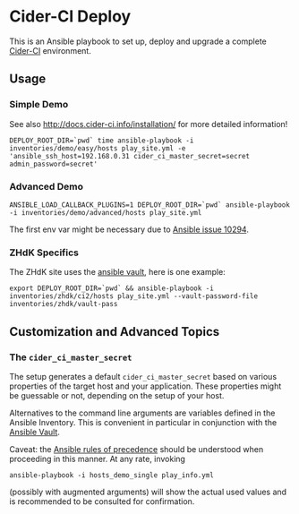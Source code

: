 Cider-CI Deploy
===============

This is an Ansible playbook to set up, deploy and upgrade a complete
[Cider-CI](https://github.com/cider-ci/cider-ci) environment.

Usage
-----

### Simple Demo

See also <http://docs.cider-ci.info/installation/> for more detailed information!

    DEPLOY_ROOT_DIR=`pwd` time ansible-playbook -i inventories/demo/easy/hosts play_site.yml -e 'ansible_ssh_host=192.168.0.31 cider_ci_master_secret=secret admin_password=secret'

### Advanced Demo

    ANSIBLE_LOAD_CALLBACK_PLUGINS=1 DEPLOY_ROOT_DIR=`pwd` ansible-playbook -i inventories/demo/advanced/hosts play_site.yml

The first env var might be necessary due to
[Ansible issue 10294](https://github.com/ansible/ansible/issues/10294).

### ZHdK Specifics

The ZHdK site uses the [ansible vault](https://docs.ansible.com/playbooks_vault.html), here is one example:

    export DEPLOY_ROOT_DIR=`pwd` && ansible-playbook -i inventories/zhdk/ci2/hosts play_site.yml --vault-password-file inventories/zhdk/vault-pass


Customization and Advanced Topics
---------------------------------

### The `cider_ci_master_secret`

The setup generates a default `cider_ci_master_secret` based on various properties
of the target host and your application. These properties might be guessable or
not, depending on the setup of your host.

Alternatives to the command line arguments are variables defined in the Ansible
Inventory. This is convenient in particular in conjunction with the [Ansible
Vault].

Caveat: the [Ansible rules of precedence] should be understood when proceeding
in this manner. At any rate, invoking

    ansible-playbook -i hosts_demo_single play_info.yml

(possibly with augmented arguments) will show the actual used values and
is recommended to be consulted for confirmation.

  [Ansible rules of precedence]: http://docs.ansible.com/ansible/playbooks_variables.html#variable-precedence-where-should-i-put-a-variable
  [Ansible Vault]: http://docs.ansible.com/ansible/playbooks_vault.html
